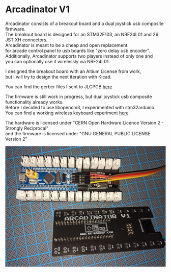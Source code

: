 # Arcadinator V1
Arcadinator consists of a breakout board and a dual joystick usb composite firmware.  
The breakout board is designed for an STM32F103, an NRF24L01 and 26 JST XH connectors.  
Arcadinator is meant to be a cheap and open replacement  
for arcade control panel to usb boards like "zero delay usb encoder".  
Additionally, Arcadinator supports two players instead of only one and  
you can optionally use it wirelessly via NRF24L01.

I designed the breakout board with an Altium License from work,  
but I will try to design the next iteration with Kicad.  

You can find the gerber files I sent to JLCPCB [here](/extras/production/gerber.zip)  

The firmware is still work in progress, but dual joystick usb composite functionality already works.  
Before I decided to use libopencm3, I experimented with stm32arduino.  
You can find a working wireless keyboard experiment [here](/extras/old/ArcadinatorKeyboard/)

The hardware is licensed under "CERN Open Hardware Licence Version 2 - Strongly Reciprocal"  
and the firmware is licensed under "GNU GENERAL PUBLIC LICENSE Version 2"  

![Assembled Board](extras/img/board.jpg?raw=true "Assembled Board")


